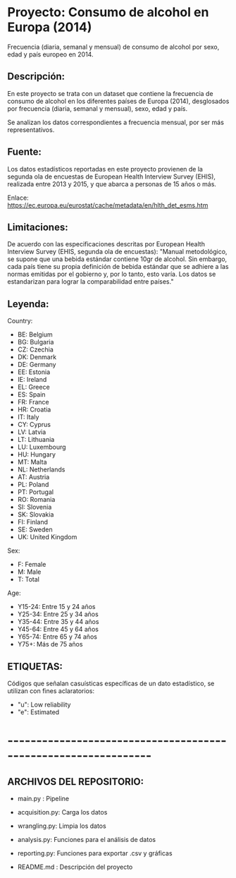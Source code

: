 # Proyecto: Consumo de alcohol en Europa (2014)
Frecuencia (diaria, semanal y mensual) de consumo de alcohol por sexo, edad y país europeo en 2014.

## Descripción:
En este proyecto se trata con un dataset que contiene la frecuencia de consumo de alcohol en los diferentes países de Europa (2014), desglosados por frecuencia (diaria, semanal y mensual), sexo, edad y país.

Se analizan los datos correspondientes a frecuencia mensual, por ser más representativos.

## Fuente:
Los datos estadísticos reportadas en este proyecto provienen de la segunda ola de encuestas de  European Health Interview Survey (EHIS), realizada entre 2013 y 2015, y que abarca a personas de 15 años o más.

Enlace: https://ec.europa.eu/eurostat/cache/metadata/en/hlth_det_esms.htm

## Limitaciones:
De acuerdo con las especificaciones descritas por European Health Interview Survey (EHIS, segunda ola de encuestas):
"Manual metodológico, se supone que una bebida estándar contiene 10gr de alcohol. Sin embargo, cada país tiene su propia definición de bebida estándar que se adhiere a las normas emitidas por el gobierno y, por lo tanto, esto varía. Los datos se estandarizan para lograr la comparabilidad entre países."

## Leyenda:
Country:
- BE: Belgium
- BG: Bulgaria
- CZ: Czechia
- DK: Denmark
- DE: Germany
- EE: Estonia
- IE: Ireland
- EL: Greece
- ES: Spain
- FR: France
- HR: Croatia
- IT: Italy
- CY: Cyprus
- LV: Latvia
- LT: Lithuania
- LU: Luxembourg
- HU: Hungary
- MT: Malta
- NL: Netherlands
- AT: Austria
- PL: Poland
- PT: Portugal
- RO: Romania
- SI: Slovenia
- SK: Slovakia
- FI: Finland
- SE: Sweden
- UK: United Kingdom

Sex:
- F: Female
- M: Male
- T: Total

Age:
- Y15-24: Entre 15 y 24 años
- Y25-34: Entre 25 y 34 años
- Y35-44: Entre 35 y 44 años
- Y45-64: Entre 45 y 64 años
- Y65-74: Entre 65 y 74 años
- Y75+: Más de 75 años

## ETIQUETAS:
Códigos que señalan casuísticas específicas de un dato estadístico, se utilizan con fines aclaratorios:
- "u": Low reliability
- "e": Estimated

# ---------------------------------------------------------------

## ARCHIVOS DEL REPOSITORIO:
- main.py : Pipeline
- acquisition.py: Carga los datos
- wrangling.py: Limpia los datos
- analysis.py: Funciones para el análisis de datos
- reporting.py: Funciones para exportar .csv y gráficas

- README.md : Descripción del proyecto
